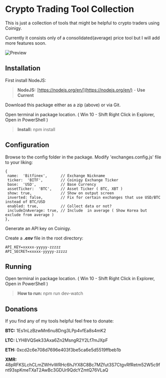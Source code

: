# Crypto Trading Tool Collection

This is just a collection of tools that might be helpful to crypto traders using Coinigy.

Currently it consists only of a consolidated(average) price tool but I will add more features soon.

![Preview](https://i.imgur.com/Bhbog7P.png)

## Installation

First install NodeJS:
> **NodeJS:** [https://nodejs.org/en/](https://nodejs.org/en/) - **Use Current**

Download this package either as a zip (above) or via Git.

Open terminal in package location. ( Win 10 - Shift Right Click in Explorer, Open in PowerShell )

> **Install:** npm install

## Configuration

Browse to the config folder in the package. Modify 'exchanges.config.js' file to your liking:

    {
     name:  'Bitfinex',      // Exchange Nickname
     ticker:  'BITF',        // Coinigy Exchange Ticker
     base:  'USD',           // Base Currency
     assetTicker:  'BTC',    // Asset Ticker ( BTC, XBT )
     show: true,             // Show on output screen
     inverted: false,        // Fix for certain exchanges that use USD/BTC instead of BTC/USD
     enabled: true,          // Collect data or not?
     includeInAverage: true, // Include  in average ( Show Korea but exclude from average )
    },

Generate an API key on Coinigy.

Create a ***.env*** file in the root directory:

    API_KEY=xxxxx-yyyyy-zzzzz
    API_SECRET=xxxxx-yyyyy-zzzzz

## Running

Open terminal in package location. ( Win 10 - Shift Right Click in Explorer, Open in PowerShell )

> **How to run:** npm run dev-watch

## Donations

If you find any of my tools helpful feel free to donate:

**BTC:** 1Es1nLzBzwMn6nu8Dng3LPp4vfEa8s4mK2

**LTC:** LYH8VQSek33Axa6Zn2MsngR2Y2Lf7mJXpF

**ETH:** 0xcd2c6e708d7696e403f3be5ca6e5d5519ffbeb1b

**XMR:** 48pRFKSLchCLmZWHvWRHc6hJYX8C8Bc7MZfut3S7CtgvRfRetm52W5c9fnt93spKmeTXaT2AwBc3GDUr9QdcYZmtQ76VLaQ
